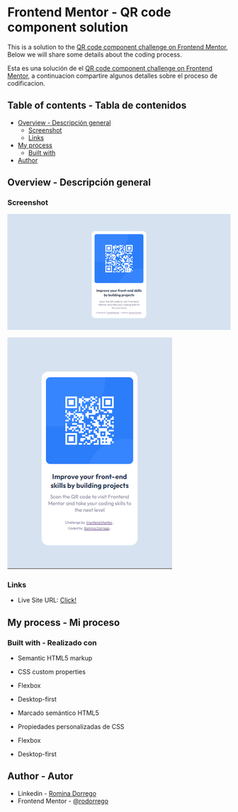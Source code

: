 # Frontend Mentor - QR code component solution

This is a solution to the [QR code component challenge on Frontend Mentor](https://www.frontendmentor.io/challenges/qr-code-component-iux_sIO_H), Below we will share some details about the coding process.

Esta es una solución de el [QR code component challenge on Frontend Mentor](https://www.frontendmentor.io/challenges/qr-code-component-iux_sIO_H), a continuacion compartire algunos detalles sobre el proceso de codificacion.

## Table of contents - Tabla de contenidos

- [Overview - Descripción general](#overview)
  - [Screenshot](#screenshot)
  - [Links](#links)
- [My process](#my-process)
  - [Built with](#built-with)
- [Author](#author)

## Overview - Descripción general

### Screenshot

![Desktop](image.png)

![Mobile](image-1.png)

### Links

- Live Site URL: [Click!](rodorrego.github.io)

## My process - Mi proceso

### Built with - Realizado con

- Semantic HTML5 markup
- CSS custom properties
- Flexbox
- Desktop-first

- Marcado semántico HTML5
- Propiedades personalizadas de CSS
- Flexbox
- Desktop-first

## Author - Autor

- Linkedin - [Romina Dorrego](https://www.linkedin.com/in/rominadorrego/)
- Frontend Mentor - [@rodorrego](https://www.frontendmentor.io/profile/rodorrego)
